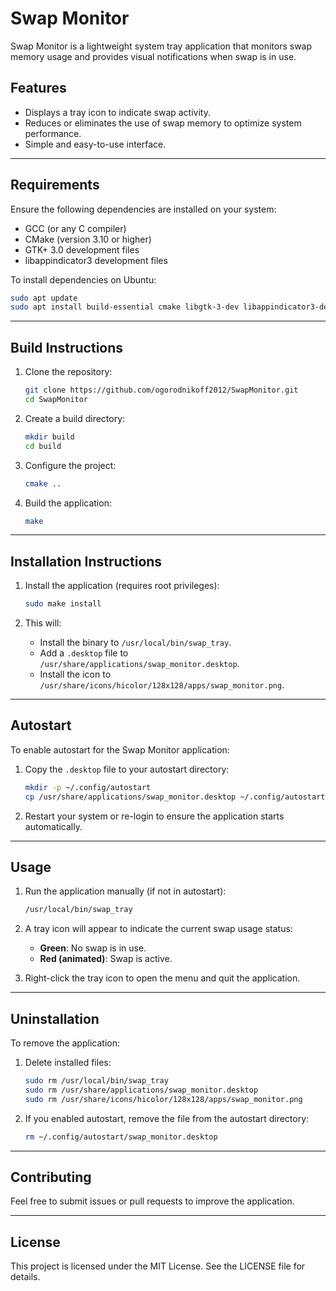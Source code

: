 # Swap Monitor

Swap Monitor is a lightweight system tray application that monitors swap memory usage and provides visual notifications when swap is in use.

## Features
- Displays a tray icon to indicate swap activity.
- Reduces or eliminates the use of swap memory to optimize system performance.
- Simple and easy-to-use interface.

---

## Requirements

Ensure the following dependencies are installed on your system:
- GCC (or any C compiler)
- CMake (version 3.10 or higher)
- GTK+ 3.0 development files
- libappindicator3 development files

To install dependencies on Ubuntu:
```bash
sudo apt update
sudo apt install build-essential cmake libgtk-3-dev libappindicator3-dev
```

---

## Build Instructions

1. Clone the repository:
   ```bash
   git clone https://github.com/ogorodnikoff2012/SwapMonitor.git
   cd SwapMonitor
   ```

2. Create a build directory:
   ```bash
   mkdir build
   cd build
   ```

3. Configure the project:
   ```bash
   cmake ..
   ```

4. Build the application:
   ```bash
   make
   ```

---

## Installation Instructions

1. Install the application (requires root privileges):
   ```bash
   sudo make install
   ```

2. This will:
   - Install the binary to `/usr/local/bin/swap_tray`.
   - Add a `.desktop` file to `/usr/share/applications/swap_monitor.desktop`.
   - Install the icon to `/usr/share/icons/hicolor/128x128/apps/swap_monitor.png`.

---

## Autostart

To enable autostart for the Swap Monitor application:

1. Copy the `.desktop` file to your autostart directory:
   ```bash
   mkdir -p ~/.config/autostart
   cp /usr/share/applications/swap_monitor.desktop ~/.config/autostart/
   ```

2. Restart your system or re-login to ensure the application starts automatically.

---

## Usage

1. Run the application manually (if not in autostart):
   ```bash
   /usr/local/bin/swap_tray
   ```

2. A tray icon will appear to indicate the current swap usage status:
   - **Green**: No swap is in use.
   - **Red (animated)**: Swap is active.

3. Right-click the tray icon to open the menu and quit the application.

---

## Uninstallation

To remove the application:

1. Delete installed files:
   ```bash
   sudo rm /usr/local/bin/swap_tray
   sudo rm /usr/share/applications/swap_monitor.desktop
   sudo rm /usr/share/icons/hicolor/128x128/apps/swap_monitor.png
   ```

2. If you enabled autostart, remove the file from the autostart directory:
   ```bash
   rm ~/.config/autostart/swap_monitor.desktop
   ```

---

## Contributing

Feel free to submit issues or pull requests to improve the application.

---

## License

This project is licensed under the MIT License. See the LICENSE file for details.

